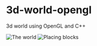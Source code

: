 # 3d-world-opengl
3d world using OpenGL and C++ 




![The world](https://i.imgur.com/nEjnyCF.png)
![Placing blocks](https://i.imgur.com/IlEDWcI.png)
